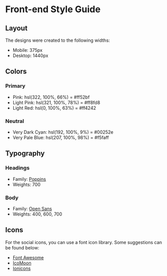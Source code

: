 # Front-end Style Guide

## Layout

The designs were created to the following widths:

- Mobile: 375px
- Desktop: 1440px

## Colors

### Primary

- Pink: hsl(322, 100%, 66%) = #ff52bf
- Light Pink: hsl(321, 100%, 78%) = #ff8fd8
- Light Red: hsl(0, 100%, 63%) = #ff4242

### Neutral

- Very Dark Cyan: hsl(192, 100%, 9%) = #00252e
- Very Pale Blue: hsl(207, 100%, 98%) = #f5faff

## Typography

### Headings

- Family: [Poppins](https://fonts.google.com/specimen/Poppins)
- Weights: 700

### Body

- Family: [Open Sans](https://fonts.google.com/specimen/Open+Sans)
- Weights: 400, 600, 700

## Icons

For the social icons, you can use a font icon library. Some suggestions can be found below:

- [Font Awesome](https://fontawesome.com/)
- [IcoMoon](https://icomoon.io/)
- [Ionicons](https://ionicons.com/)
